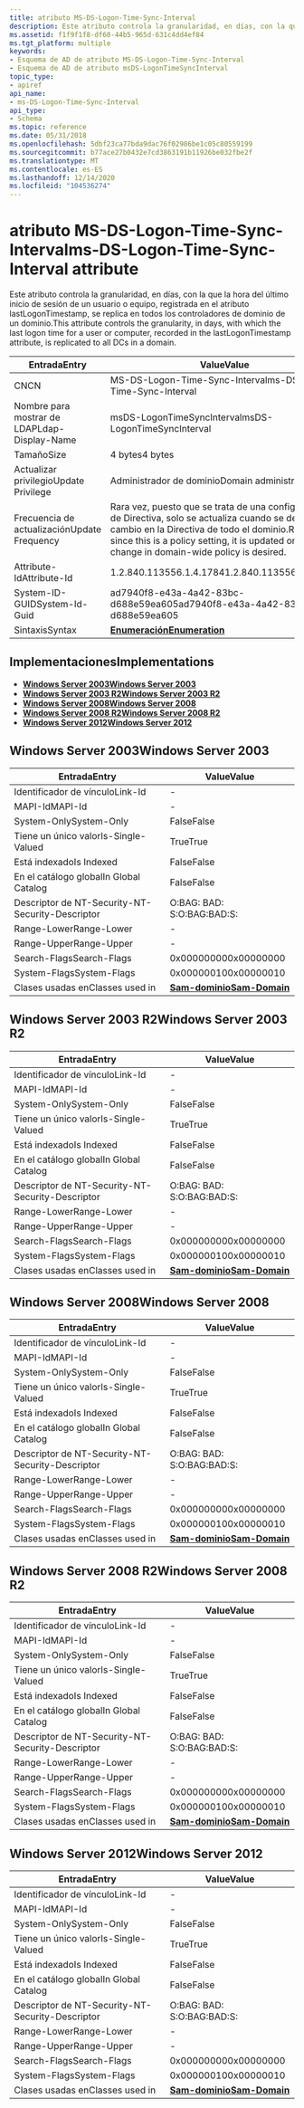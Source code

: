 ```yaml
---
title: atributo MS-DS-Logon-Time-Sync-Interval
description: Este atributo controla la granularidad, en días, con la que la hora del último inicio de sesión de un usuario o equipo, registrada en el atributo lastLogonTimestamp, se replica en todos los controladores de dominio de un dominio.
ms.assetid: f1f9f1f8-df60-44b5-965d-631c4dd4ef84
ms.tgt_platform: multiple
keywords:
- Esquema de AD de atributo MS-DS-Logon-Time-Sync-Interval
- Esquema de AD de atributo msDS-LogonTimeSyncInterval
topic_type:
- apiref
api_name:
- ms-DS-Logon-Time-Sync-Interval
api_type:
- Schema
ms.topic: reference
ms.date: 05/31/2018
ms.openlocfilehash: 5dbf23ca77bda9dac76f02986be1c05c80559199
ms.sourcegitcommit: b77ace27b0432e7cd3863191b11926be032fbe2f
ms.translationtype: MT
ms.contentlocale: es-ES
ms.lasthandoff: 12/14/2020
ms.locfileid: "104536274"
---
```

# <a name="ms-ds-logon-time-sync-interval-attribute"></a><span data-ttu-id="15618-105">atributo MS-DS-Logon-Time-Sync-Interval</span><span class="sxs-lookup"><span data-stu-id="15618-105">ms-DS-Logon-Time-Sync-Interval attribute</span></span>

<span data-ttu-id="15618-106">Este atributo controla la granularidad, en días, con la que la hora del último inicio de sesión de un usuario o equipo, registrada en el atributo lastLogonTimestamp, se replica en todos los controladores de dominio de un dominio.</span><span class="sxs-lookup"><span data-stu-id="15618-106">This attribute controls the granularity, in days, with which the last logon time for a user or computer, recorded in the lastLogonTimestamp attribute, is replicated to all DCs in a domain.</span></span>



| <span data-ttu-id="15618-107">Entrada</span><span class="sxs-lookup"><span data-stu-id="15618-107">Entry</span></span> | <span data-ttu-id="15618-108">Value</span><span class="sxs-lookup"><span data-stu-id="15618-108">Value</span></span> |
|-------------------|------------------------------------------------------------------------------------------------------------|
| <span data-ttu-id="15618-109">CN</span><span class="sxs-lookup"><span data-stu-id="15618-109">CN</span></span>                | <span data-ttu-id="15618-110">MS-DS-Logon-Time-Sync-Interval</span><span class="sxs-lookup"><span data-stu-id="15618-110">ms-DS-Logon-Time-Sync-Interval</span></span>                                                                             |
| <span data-ttu-id="15618-111">Nombre para mostrar de LDAP</span><span class="sxs-lookup"><span data-stu-id="15618-111">Ldap-Display-Name</span></span> | <span data-ttu-id="15618-112">msDS-LogonTimeSyncInterval</span><span class="sxs-lookup"><span data-stu-id="15618-112">msDS-LogonTimeSyncInterval</span></span>                                                                                 |
| <span data-ttu-id="15618-113">Tamaño</span><span class="sxs-lookup"><span data-stu-id="15618-113">Size</span></span>              | <span data-ttu-id="15618-114">4 bytes</span><span class="sxs-lookup"><span data-stu-id="15618-114">4 bytes</span></span>                                                                                                    |
| <span data-ttu-id="15618-115">Actualizar privilegio</span><span class="sxs-lookup"><span data-stu-id="15618-115">Update Privilege</span></span>  | <span data-ttu-id="15618-116">Administrador de dominio</span><span class="sxs-lookup"><span data-stu-id="15618-116">Domain administrator</span></span>                                                                                       |
| <span data-ttu-id="15618-117">Frecuencia de actualización</span><span class="sxs-lookup"><span data-stu-id="15618-117">Update Frequency</span></span>  | <span data-ttu-id="15618-118">Rara vez, puesto que se trata de una configuración de Directiva, solo se actualiza cuando se desea un cambio en la Directiva de todo el dominio.</span><span class="sxs-lookup"><span data-stu-id="15618-118">Rarely, since this is a policy setting, it is updated only when a change in domain-wide policy is desired.</span></span> |
| <span data-ttu-id="15618-119">Attribute-Id</span><span class="sxs-lookup"><span data-stu-id="15618-119">Attribute-Id</span></span>      | <span data-ttu-id="15618-120">1.2.840.113556.1.4.1784</span><span class="sxs-lookup"><span data-stu-id="15618-120">1.2.840.113556.1.4.1784</span></span>                                                                                    |
| <span data-ttu-id="15618-121">System-ID-GUID</span><span class="sxs-lookup"><span data-stu-id="15618-121">System-Id-Guid</span></span>    | <span data-ttu-id="15618-122">ad7940f8-e43a-4a42-83bc-d688e59ea605</span><span class="sxs-lookup"><span data-stu-id="15618-122">ad7940f8-e43a-4a42-83bc-d688e59ea605</span></span>                                                                       |
| <span data-ttu-id="15618-123">Sintaxis</span><span class="sxs-lookup"><span data-stu-id="15618-123">Syntax</span></span>            | [<span data-ttu-id="15618-124">**Enumeración**</span><span class="sxs-lookup"><span data-stu-id="15618-124">**Enumeration**</span></span>](s-enumeration.md)                                                                       |



## <a name="implementations"></a><span data-ttu-id="15618-125">Implementaciones</span><span class="sxs-lookup"><span data-stu-id="15618-125">Implementations</span></span>

-   [<span data-ttu-id="15618-126">**Windows Server 2003**</span><span class="sxs-lookup"><span data-stu-id="15618-126">**Windows Server 2003**</span></span>](#windows-server-2003)
-   [<span data-ttu-id="15618-127">**Windows Server 2003 R2**</span><span class="sxs-lookup"><span data-stu-id="15618-127">**Windows Server 2003 R2**</span></span>](#windows-server-2003-r2)
-   [<span data-ttu-id="15618-128">**Windows Server 2008**</span><span class="sxs-lookup"><span data-stu-id="15618-128">**Windows Server 2008**</span></span>](#windows-server-2008)
-   [<span data-ttu-id="15618-129">**Windows Server 2008 R2**</span><span class="sxs-lookup"><span data-stu-id="15618-129">**Windows Server 2008 R2**</span></span>](#windows-server-2008-r2)
-   [<span data-ttu-id="15618-130">**Windows Server 2012**</span><span class="sxs-lookup"><span data-stu-id="15618-130">**Windows Server 2012**</span></span>](#windows-server-2012)

## <a name="windows-server-2003"></a><span data-ttu-id="15618-131">Windows Server 2003</span><span class="sxs-lookup"><span data-stu-id="15618-131">Windows Server 2003</span></span>



| <span data-ttu-id="15618-132">Entrada</span><span class="sxs-lookup"><span data-stu-id="15618-132">Entry</span></span> | <span data-ttu-id="15618-133">Value</span><span class="sxs-lookup"><span data-stu-id="15618-133">Value</span></span> |
|------------------------|----------------------------------------------|
| <span data-ttu-id="15618-134">Identificador de vínculo</span><span class="sxs-lookup"><span data-stu-id="15618-134">Link-Id</span></span>                | \-                                           |
| <span data-ttu-id="15618-135">MAPI-Id</span><span class="sxs-lookup"><span data-stu-id="15618-135">MAPI-Id</span></span>                | \-                                           |
| <span data-ttu-id="15618-136">System-Only</span><span class="sxs-lookup"><span data-stu-id="15618-136">System-Only</span></span>            | <span data-ttu-id="15618-137">False</span><span class="sxs-lookup"><span data-stu-id="15618-137">False</span></span>                                        |
| <span data-ttu-id="15618-138">Tiene un único valor</span><span class="sxs-lookup"><span data-stu-id="15618-138">Is-Single-Valued</span></span>       | <span data-ttu-id="15618-139">True</span><span class="sxs-lookup"><span data-stu-id="15618-139">True</span></span>                                         |
| <span data-ttu-id="15618-140">Está indexado</span><span class="sxs-lookup"><span data-stu-id="15618-140">Is Indexed</span></span>             | <span data-ttu-id="15618-141">False</span><span class="sxs-lookup"><span data-stu-id="15618-141">False</span></span>                                        |
| <span data-ttu-id="15618-142">En el catálogo global</span><span class="sxs-lookup"><span data-stu-id="15618-142">In Global Catalog</span></span>      | <span data-ttu-id="15618-143">False</span><span class="sxs-lookup"><span data-stu-id="15618-143">False</span></span>                                        |
| <span data-ttu-id="15618-144">Descriptor de NT-Security-</span><span class="sxs-lookup"><span data-stu-id="15618-144">NT-Security-Descriptor</span></span> | <span data-ttu-id="15618-145">O:BAG: BAD: S:</span><span class="sxs-lookup"><span data-stu-id="15618-145">O:BAG:BAD:S:</span></span>                                 |
| <span data-ttu-id="15618-146">Range-Lower</span><span class="sxs-lookup"><span data-stu-id="15618-146">Range-Lower</span></span>            | \-                                           |
| <span data-ttu-id="15618-147">Range-Upper</span><span class="sxs-lookup"><span data-stu-id="15618-147">Range-Upper</span></span>            | \-                                           |
| <span data-ttu-id="15618-148">Search-Flags</span><span class="sxs-lookup"><span data-stu-id="15618-148">Search-Flags</span></span>           | <span data-ttu-id="15618-149">0x00000000</span><span class="sxs-lookup"><span data-stu-id="15618-149">0x00000000</span></span>                                   |
| <span data-ttu-id="15618-150">System-Flags</span><span class="sxs-lookup"><span data-stu-id="15618-150">System-Flags</span></span>           | <span data-ttu-id="15618-151">0x00000010</span><span class="sxs-lookup"><span data-stu-id="15618-151">0x00000010</span></span>                                   |
| <span data-ttu-id="15618-152">Clases usadas en</span><span class="sxs-lookup"><span data-stu-id="15618-152">Classes used in</span></span>        | [<span data-ttu-id="15618-153">**Sam-dominio**</span><span class="sxs-lookup"><span data-stu-id="15618-153">**Sam-Domain**</span></span>](c-samdomain.md)<br/> |



## <a name="windows-server-2003-r2"></a><span data-ttu-id="15618-154">Windows Server 2003 R2</span><span class="sxs-lookup"><span data-stu-id="15618-154">Windows Server 2003 R2</span></span>



| <span data-ttu-id="15618-155">Entrada</span><span class="sxs-lookup"><span data-stu-id="15618-155">Entry</span></span> | <span data-ttu-id="15618-156">Value</span><span class="sxs-lookup"><span data-stu-id="15618-156">Value</span></span> |
|------------------------|----------------------------------------------|
| <span data-ttu-id="15618-157">Identificador de vínculo</span><span class="sxs-lookup"><span data-stu-id="15618-157">Link-Id</span></span>                | \-                                           |
| <span data-ttu-id="15618-158">MAPI-Id</span><span class="sxs-lookup"><span data-stu-id="15618-158">MAPI-Id</span></span>                | \-                                           |
| <span data-ttu-id="15618-159">System-Only</span><span class="sxs-lookup"><span data-stu-id="15618-159">System-Only</span></span>            | <span data-ttu-id="15618-160">False</span><span class="sxs-lookup"><span data-stu-id="15618-160">False</span></span>                                        |
| <span data-ttu-id="15618-161">Tiene un único valor</span><span class="sxs-lookup"><span data-stu-id="15618-161">Is-Single-Valued</span></span>       | <span data-ttu-id="15618-162">True</span><span class="sxs-lookup"><span data-stu-id="15618-162">True</span></span>                                         |
| <span data-ttu-id="15618-163">Está indexado</span><span class="sxs-lookup"><span data-stu-id="15618-163">Is Indexed</span></span>             | <span data-ttu-id="15618-164">False</span><span class="sxs-lookup"><span data-stu-id="15618-164">False</span></span>                                        |
| <span data-ttu-id="15618-165">En el catálogo global</span><span class="sxs-lookup"><span data-stu-id="15618-165">In Global Catalog</span></span>      | <span data-ttu-id="15618-166">False</span><span class="sxs-lookup"><span data-stu-id="15618-166">False</span></span>                                        |
| <span data-ttu-id="15618-167">Descriptor de NT-Security-</span><span class="sxs-lookup"><span data-stu-id="15618-167">NT-Security-Descriptor</span></span> | <span data-ttu-id="15618-168">O:BAG: BAD: S:</span><span class="sxs-lookup"><span data-stu-id="15618-168">O:BAG:BAD:S:</span></span>                                 |
| <span data-ttu-id="15618-169">Range-Lower</span><span class="sxs-lookup"><span data-stu-id="15618-169">Range-Lower</span></span>            | \-                                           |
| <span data-ttu-id="15618-170">Range-Upper</span><span class="sxs-lookup"><span data-stu-id="15618-170">Range-Upper</span></span>            | \-                                           |
| <span data-ttu-id="15618-171">Search-Flags</span><span class="sxs-lookup"><span data-stu-id="15618-171">Search-Flags</span></span>           | <span data-ttu-id="15618-172">0x00000000</span><span class="sxs-lookup"><span data-stu-id="15618-172">0x00000000</span></span>                                   |
| <span data-ttu-id="15618-173">System-Flags</span><span class="sxs-lookup"><span data-stu-id="15618-173">System-Flags</span></span>           | <span data-ttu-id="15618-174">0x00000010</span><span class="sxs-lookup"><span data-stu-id="15618-174">0x00000010</span></span>                                   |
| <span data-ttu-id="15618-175">Clases usadas en</span><span class="sxs-lookup"><span data-stu-id="15618-175">Classes used in</span></span>        | [<span data-ttu-id="15618-176">**Sam-dominio**</span><span class="sxs-lookup"><span data-stu-id="15618-176">**Sam-Domain**</span></span>](c-samdomain.md)<br/> |



## <a name="windows-server-2008"></a><span data-ttu-id="15618-177">Windows Server 2008</span><span class="sxs-lookup"><span data-stu-id="15618-177">Windows Server 2008</span></span>



| <span data-ttu-id="15618-178">Entrada</span><span class="sxs-lookup"><span data-stu-id="15618-178">Entry</span></span> | <span data-ttu-id="15618-179">Value</span><span class="sxs-lookup"><span data-stu-id="15618-179">Value</span></span> |
|------------------------|----------------------------------------------|
| <span data-ttu-id="15618-180">Identificador de vínculo</span><span class="sxs-lookup"><span data-stu-id="15618-180">Link-Id</span></span>                | \-                                           |
| <span data-ttu-id="15618-181">MAPI-Id</span><span class="sxs-lookup"><span data-stu-id="15618-181">MAPI-Id</span></span>                | \-                                           |
| <span data-ttu-id="15618-182">System-Only</span><span class="sxs-lookup"><span data-stu-id="15618-182">System-Only</span></span>            | <span data-ttu-id="15618-183">False</span><span class="sxs-lookup"><span data-stu-id="15618-183">False</span></span>                                        |
| <span data-ttu-id="15618-184">Tiene un único valor</span><span class="sxs-lookup"><span data-stu-id="15618-184">Is-Single-Valued</span></span>       | <span data-ttu-id="15618-185">True</span><span class="sxs-lookup"><span data-stu-id="15618-185">True</span></span>                                         |
| <span data-ttu-id="15618-186">Está indexado</span><span class="sxs-lookup"><span data-stu-id="15618-186">Is Indexed</span></span>             | <span data-ttu-id="15618-187">False</span><span class="sxs-lookup"><span data-stu-id="15618-187">False</span></span>                                        |
| <span data-ttu-id="15618-188">En el catálogo global</span><span class="sxs-lookup"><span data-stu-id="15618-188">In Global Catalog</span></span>      | <span data-ttu-id="15618-189">False</span><span class="sxs-lookup"><span data-stu-id="15618-189">False</span></span>                                        |
| <span data-ttu-id="15618-190">Descriptor de NT-Security-</span><span class="sxs-lookup"><span data-stu-id="15618-190">NT-Security-Descriptor</span></span> | <span data-ttu-id="15618-191">O:BAG: BAD: S:</span><span class="sxs-lookup"><span data-stu-id="15618-191">O:BAG:BAD:S:</span></span>                                 |
| <span data-ttu-id="15618-192">Range-Lower</span><span class="sxs-lookup"><span data-stu-id="15618-192">Range-Lower</span></span>            | \-                                           |
| <span data-ttu-id="15618-193">Range-Upper</span><span class="sxs-lookup"><span data-stu-id="15618-193">Range-Upper</span></span>            | \-                                           |
| <span data-ttu-id="15618-194">Search-Flags</span><span class="sxs-lookup"><span data-stu-id="15618-194">Search-Flags</span></span>           | <span data-ttu-id="15618-195">0x00000000</span><span class="sxs-lookup"><span data-stu-id="15618-195">0x00000000</span></span>                                   |
| <span data-ttu-id="15618-196">System-Flags</span><span class="sxs-lookup"><span data-stu-id="15618-196">System-Flags</span></span>           | <span data-ttu-id="15618-197">0x00000010</span><span class="sxs-lookup"><span data-stu-id="15618-197">0x00000010</span></span>                                   |
| <span data-ttu-id="15618-198">Clases usadas en</span><span class="sxs-lookup"><span data-stu-id="15618-198">Classes used in</span></span>        | [<span data-ttu-id="15618-199">**Sam-dominio**</span><span class="sxs-lookup"><span data-stu-id="15618-199">**Sam-Domain**</span></span>](c-samdomain.md)<br/> |



## <a name="windows-server-2008-r2"></a><span data-ttu-id="15618-200">Windows Server 2008 R2</span><span class="sxs-lookup"><span data-stu-id="15618-200">Windows Server 2008 R2</span></span>



| <span data-ttu-id="15618-201">Entrada</span><span class="sxs-lookup"><span data-stu-id="15618-201">Entry</span></span> | <span data-ttu-id="15618-202">Value</span><span class="sxs-lookup"><span data-stu-id="15618-202">Value</span></span> |
|------------------------|----------------------------------------------|
| <span data-ttu-id="15618-203">Identificador de vínculo</span><span class="sxs-lookup"><span data-stu-id="15618-203">Link-Id</span></span>                | \-                                           |
| <span data-ttu-id="15618-204">MAPI-Id</span><span class="sxs-lookup"><span data-stu-id="15618-204">MAPI-Id</span></span>                | \-                                           |
| <span data-ttu-id="15618-205">System-Only</span><span class="sxs-lookup"><span data-stu-id="15618-205">System-Only</span></span>            | <span data-ttu-id="15618-206">False</span><span class="sxs-lookup"><span data-stu-id="15618-206">False</span></span>                                        |
| <span data-ttu-id="15618-207">Tiene un único valor</span><span class="sxs-lookup"><span data-stu-id="15618-207">Is-Single-Valued</span></span>       | <span data-ttu-id="15618-208">True</span><span class="sxs-lookup"><span data-stu-id="15618-208">True</span></span>                                         |
| <span data-ttu-id="15618-209">Está indexado</span><span class="sxs-lookup"><span data-stu-id="15618-209">Is Indexed</span></span>             | <span data-ttu-id="15618-210">False</span><span class="sxs-lookup"><span data-stu-id="15618-210">False</span></span>                                        |
| <span data-ttu-id="15618-211">En el catálogo global</span><span class="sxs-lookup"><span data-stu-id="15618-211">In Global Catalog</span></span>      | <span data-ttu-id="15618-212">False</span><span class="sxs-lookup"><span data-stu-id="15618-212">False</span></span>                                        |
| <span data-ttu-id="15618-213">Descriptor de NT-Security-</span><span class="sxs-lookup"><span data-stu-id="15618-213">NT-Security-Descriptor</span></span> | <span data-ttu-id="15618-214">O:BAG: BAD: S:</span><span class="sxs-lookup"><span data-stu-id="15618-214">O:BAG:BAD:S:</span></span>                                 |
| <span data-ttu-id="15618-215">Range-Lower</span><span class="sxs-lookup"><span data-stu-id="15618-215">Range-Lower</span></span>            | \-                                           |
| <span data-ttu-id="15618-216">Range-Upper</span><span class="sxs-lookup"><span data-stu-id="15618-216">Range-Upper</span></span>            | \-                                           |
| <span data-ttu-id="15618-217">Search-Flags</span><span class="sxs-lookup"><span data-stu-id="15618-217">Search-Flags</span></span>           | <span data-ttu-id="15618-218">0x00000000</span><span class="sxs-lookup"><span data-stu-id="15618-218">0x00000000</span></span>                                   |
| <span data-ttu-id="15618-219">System-Flags</span><span class="sxs-lookup"><span data-stu-id="15618-219">System-Flags</span></span>           | <span data-ttu-id="15618-220">0x00000010</span><span class="sxs-lookup"><span data-stu-id="15618-220">0x00000010</span></span>                                   |
| <span data-ttu-id="15618-221">Clases usadas en</span><span class="sxs-lookup"><span data-stu-id="15618-221">Classes used in</span></span>        | [<span data-ttu-id="15618-222">**Sam-dominio**</span><span class="sxs-lookup"><span data-stu-id="15618-222">**Sam-Domain**</span></span>](c-samdomain.md)<br/> |



## <a name="windows-server-2012"></a><span data-ttu-id="15618-223">Windows Server 2012</span><span class="sxs-lookup"><span data-stu-id="15618-223">Windows Server 2012</span></span>



| <span data-ttu-id="15618-224">Entrada</span><span class="sxs-lookup"><span data-stu-id="15618-224">Entry</span></span> | <span data-ttu-id="15618-225">Value</span><span class="sxs-lookup"><span data-stu-id="15618-225">Value</span></span> |
|------------------------|----------------------------------------------|
| <span data-ttu-id="15618-226">Identificador de vínculo</span><span class="sxs-lookup"><span data-stu-id="15618-226">Link-Id</span></span>                | \-                                           |
| <span data-ttu-id="15618-227">MAPI-Id</span><span class="sxs-lookup"><span data-stu-id="15618-227">MAPI-Id</span></span>                | \-                                           |
| <span data-ttu-id="15618-228">System-Only</span><span class="sxs-lookup"><span data-stu-id="15618-228">System-Only</span></span>            | <span data-ttu-id="15618-229">False</span><span class="sxs-lookup"><span data-stu-id="15618-229">False</span></span>                                        |
| <span data-ttu-id="15618-230">Tiene un único valor</span><span class="sxs-lookup"><span data-stu-id="15618-230">Is-Single-Valued</span></span>       | <span data-ttu-id="15618-231">True</span><span class="sxs-lookup"><span data-stu-id="15618-231">True</span></span>                                         |
| <span data-ttu-id="15618-232">Está indexado</span><span class="sxs-lookup"><span data-stu-id="15618-232">Is Indexed</span></span>             | <span data-ttu-id="15618-233">False</span><span class="sxs-lookup"><span data-stu-id="15618-233">False</span></span>                                        |
| <span data-ttu-id="15618-234">En el catálogo global</span><span class="sxs-lookup"><span data-stu-id="15618-234">In Global Catalog</span></span>      | <span data-ttu-id="15618-235">False</span><span class="sxs-lookup"><span data-stu-id="15618-235">False</span></span>                                        |
| <span data-ttu-id="15618-236">Descriptor de NT-Security-</span><span class="sxs-lookup"><span data-stu-id="15618-236">NT-Security-Descriptor</span></span> | <span data-ttu-id="15618-237">O:BAG: BAD: S:</span><span class="sxs-lookup"><span data-stu-id="15618-237">O:BAG:BAD:S:</span></span>                                 |
| <span data-ttu-id="15618-238">Range-Lower</span><span class="sxs-lookup"><span data-stu-id="15618-238">Range-Lower</span></span>            | \-                                           |
| <span data-ttu-id="15618-239">Range-Upper</span><span class="sxs-lookup"><span data-stu-id="15618-239">Range-Upper</span></span>            | \-                                           |
| <span data-ttu-id="15618-240">Search-Flags</span><span class="sxs-lookup"><span data-stu-id="15618-240">Search-Flags</span></span>           | <span data-ttu-id="15618-241">0x00000000</span><span class="sxs-lookup"><span data-stu-id="15618-241">0x00000000</span></span>                                   |
| <span data-ttu-id="15618-242">System-Flags</span><span class="sxs-lookup"><span data-stu-id="15618-242">System-Flags</span></span>           | <span data-ttu-id="15618-243">0x00000010</span><span class="sxs-lookup"><span data-stu-id="15618-243">0x00000010</span></span>                                   |
| <span data-ttu-id="15618-244">Clases usadas en</span><span class="sxs-lookup"><span data-stu-id="15618-244">Classes used in</span></span>        | [<span data-ttu-id="15618-245">**Sam-dominio**</span><span class="sxs-lookup"><span data-stu-id="15618-245">**Sam-Domain**</span></span>](c-samdomain.md)<br/> |



 

 





